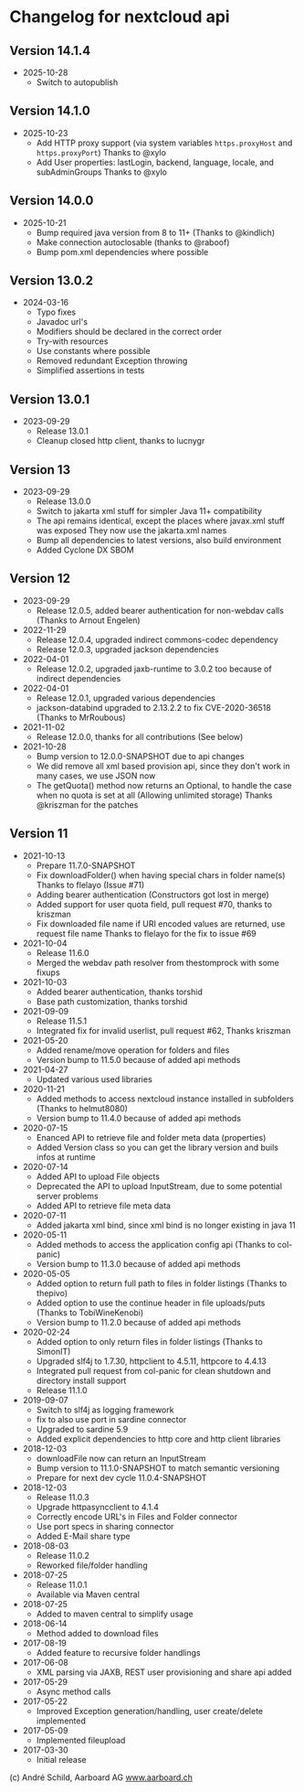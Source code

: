# Changelog for nextcloud api

## Version 14.1.4
- 2025-10-28
  - Switch to autopublish

## Version 14.1.0
- 2025-10-23
  - Add HTTP proxy support (via system variables `https.proxyHost` and `https.proxyPort`)
    Thanks to @xylo
  - Add User properties: lastLogin, backend, language, locale, and subAdminGroups
    Thanks to @xylo

## Version 14.0.0
- 2025-10-21
  - Bump required java version from 8 to 11+ (Thanks to @kindlich)
  - Make connection autoclosable (thanks to @raboof)
  - Bump pom.xml dependencies where possible

## Version 13.0.2
- 2024-03-16
  - Typo fixes
  - Javadoc url's
  - Modifiers should be declared in the correct order
  - Try-with resources
  - Use constants where possible
  - Removed redundant Exception throwing
  - Simplified assertions in tests

## Version 13.0.1
- 2023-09-29
  - Release 13.0.1
  - Cleanup closed http client, thanks to lucnygr

## Version 13
- 2023-09-29
  - Release 13.0.0
  - Switch to jakarta xml stuff for simpler Java 11+ compatibility
  - The api remains identical, except the places where javax.xml stuff was exposed
	They now use the jakarta.xml names
  - Bump all dependencies to latest versions, also build environment
  - Added Cyclone DX SBOM

## Version 12
- 2023-09-29
  - Release 12.0.5, added bearer authentication for non-webdav calls (Thanks to Arnout Engelen)
- 2022-11-29
  - Release 12.0.4, upgraded indirect commons-codec dependency
  - Release 12.0.3, upgraded jackson dependencies
- 2022-04-01
  - Release 12.0.2, upgraded jaxb-runtime to 3.0.2 too because of indirect dependencies
- 2022-04-01
  - Release 12.0.1, upgraded various dependencies
  - jackson-databind upgraded to 2.13.2.2 to fix CVE-2020-36518 (Thanks to MrRoubous)
- 2021-11-02
  - Release 12.0.0, thanks for all contributions (See below)
- 2021-10-28
  - Bump version to 12.0.0-SNAPSHOT due to api changes
  - We did remove all xml based provision api, since they don't work
    in many cases, we use JSON now
  - The getQuota() method now returns an Optional<Long>, to handle the case
    when no quota is set at all (Allowing unlimited storage)
	Thanks @kriszman for the patches

## Version 11
- 2021-10-13
  - Prepare 11.7.0-SNAPSHOT
  - Fix downloadFolder() when having special chars in folder name(s)
    Thanks to flelayo (Issue #71)
  - Adding bearer authentication (Constructors got lost in merge)
  - Added support for user quota field, pull request #70, thanks to kriszman
  - Fix downloaded file name if URI encoded values are returned, use request file name
    Thanks to flelayo for the fix to issue #69
- 2021-10-04
  - Release 11.6.0
  - Merged the webdav path resolver from thestomprock with some fixups
- 2021-10-03
  - Added bearer authentication, thanks torshid
  - Base path customization, thanks torshid
- 2021-09-09
  - Release 11.5.1
  - Integrated fix for invalid userlist, pull request #62, Thanks kriszman
- 2021-05-20
  - Added rename/move operation for folders and files
  - Version bump to 11.5.0 because of added api methods
- 2021-04-27
  - Updated various used libraries
- 2020-11-21
  - Added methods to access nextcloud instance installed in subfolders (Thanks to helmut8080)
  - Version bump to 11.4.0 because of added api methods
- 2020-07-15
  - Enanced API to retrieve file and folder meta data (properties)
  - Added Version class so you can get the library version and buils infos at runtime
- 2020-07-14
  - Added API to upload File objects
  - Deprecated the API to upload InputStream, due to some potential server problems
  - Added API to retrieve file meta data
- 2020-07-11
  - Added jakarta xml bind, since xml bind is no longer existing in java 11
- 2020-05-11
  - Added methods to access the application config api (Thanks to col-panic)
  - Version bump to 11.3.0 because of added api methods
- 2020-05-05
  - Added option to return full path to files in folder listings (Thanks to thepivo)
  - Added option to use the continue header in file uploads/puts (Thanks to TobiWineKenobi)
  - Version bump to 11.2.0 because of added api methods
- 2020-02-24
  - Added option to only return files in folder listings (Thanks to SimonIT)
  - Upgraded slf4j to 1.7.30, httpclient to 4.5.11, httpcore to 4.4.13
  - Integrated pull request from col-panic for clean shutdown and directory install support
  - Release 11.1.0
- 2019-09-07
  - Switch to slf4j as logging framework
  - fix to also use port in sardine connector
  - Upgraded to sardine 5.9
  - Added explicit dependencies to http core and http client libraries
- 2018-12-03
  - downloadFile now can return an InputStream
  - Bump version to 11.1.0-SNAPSHOT to match semantic versioning
  - Prepare for next dev cycle 11.0.4-SNAPSHOT
- 2018-12-03
  - Release 11.0.3
  - Upgrade httpasyncclient to 4.1.4
  - Correctly encode URL's in Files and Folder connector
  - Use port specs in sharing connector
  - Added E-Mail share type
- 2018-08-03
  - Release 11.0.2
  - Reworked file/folder handling
- 2018-07-25
  - Release 11.0.1
  - Available via Maven central
- 2018-07-25
  - Added to maven central to simplify usage
- 2018-06-14
  - Method added to download files
- 2017-08-19
  - Added feature to recursive folder handlings
- 2017-06-08
  - XML parsing via JAXB, REST user provisioning and share api added
- 2017-05-29
  - Async method calls
- 2017-05-22
  - Improved Exception generation/handling, user create/delete implemented
- 2017-05-09
  - Implemented fileupload
- 2017-03-30
  - Initial release

(c) André Schild, Aarboard AG www.aarboard.ch

